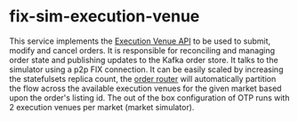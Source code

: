# fix-sim-execution-venue

This service implements the [Execution Venue API](https://github.com/ettec/open-trading-platform/blob/master/proto/services/executionvenue.proto)  to be used to submit, modify and cancel orders.    It is responsible for reconciling and managing order state and publishing updates to the Kafka order store.   It talks to the simulator using a p2p FIX connection.  It can be easily scaled by increasing the  statefulsets replica count, the [order router](https://github.com/ettec/open-trading-platform/blob/master/go/execution-venues/order-router/README.md) will automatically partition the flow across the available execution venues for the given market based upon the order's listing id.  The out of the box configuration of OTP runs with 2 execution venues per market (market simulator).

